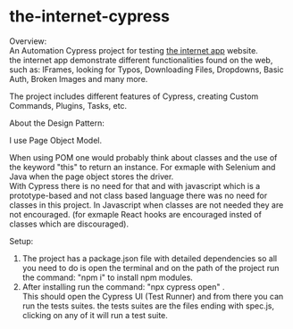 # the-internet-cypress

Overview:  
An Automation Cypress project for testing [the internet app](https://the-internet.herokuapp.com/) website.  
the internet app demonstrate different functionalities found on the web,  
such as: IFrames, looking for Typos, Downloading Files, Dropdowns, Basic Auth, Broken Images and many more.

The project includes different features of Cypress, creating Custom Commands, Plugins, Tasks, etc.  

About the Design Pattern:  

I use Page Object Model.  

When using POM one would probably think about classes and the use of the keyword "this" to return an instance.
For exmaple with Selenium and Java when the page object stores the driver.  
With Cypress there is no need for that and with javascript which is a prototype-based and not class based language there was no need for classes in this project.
In Javascript when classes are not needed they are not encouraged. (for exmaple React hooks are encouraged insted of classes which are discouraged).



Setup:  
1) The project has a package.json file with detailed dependencies so all you need to do is open the terminal and on the path of the project run the command: "npm i"
to install npm modules.  
2) After installing run the command: "npx cypress open" .  
This should open the Cypress UI (Test Runner) and from there you can run the tests suites.
the tests suites are the files ending with spec.js, clicking on any of it will run a test suite.
